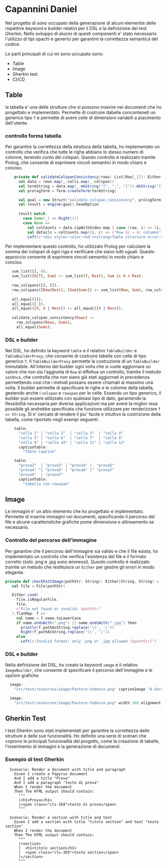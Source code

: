 # Capannini Daniel

Nel progetto di sono occupato della generazione di alcuni elementie delle rispettive keyword e builder relativi per il DSL e la definizione dei test Gherkin.
Nello sviluppo di alucini di questi componenti e' stato necessario l'utilizzo di tipi opachi e generici per garantire la correttezza semantica del codice.

Le parti principali di cui mi sono uccupato sono:

- Table
- Image
- Gherkin test
- CI/CD


## Table 

la tabella e' una delle strutture che si possono inserire nei documenti che ho progettato e implementato.
Permette di costruire dabelle conconteneti un generico tipo `T` e permette di avere celle di dimensioni variabili a piacimento dell'utente.


### controllo forma tabella

Per garantire la correttezza della struttura della tabella, ho implementato un controllo che verifica che tutte le righe abbiano lo stesso numero di colonne, tenendo conto dei colspan. Questo controllo è realizzato tramite Prolog, che consente di esprimere vincoli semantici in modo chiaro e conciso.

```scala
    private def validateColspanConsistency(rows: List[Row[_]]): Either[String, Unit] =
      val data = rows.map(_.cells.map(_.colspan))
      val termString = data.map(_.mkString("[", ",", "]")).mkString("[", ",", "]")
      val prologTerm = Term.createTerm(termString)

      val goal = new Struct("validate_colspan_consistency", prologTerm)
      val result = engine(goal).headOption
    
      result match
        case Some(_) => Right(())
        case None =>
          val colCounts = data.zipWithIndex.map { case (row, i) => (i, row.sum) }
          val details = colCounts.map((i, c) => s"Row $i → $c columns").mkString("<br>")
          Left(s"<div style='color:red'><strong>Table structure error:</strong><br>$details</div>")
```

Per implementare questo controllo, ho utilizzato Prolog per calcolare la somma dei colspan di ogni riga e verificare che siano tutti uguali. Questo approccio consente di esprimere vincoli semantici in modo chiaro e conciso.

```prolog
   sum_list([], 0).
   sum_list([H|T], Sum) :- sum_list(T, Rest), Sum is H + Rest.
  
   row_colspans([], []).
   row_colspans([Row|Rest], [Sum|Sums]) :- sum_list(Row, Sum), row_colspans(Rest, Sums).
  
   all_equal([]).
   all_equal([_]).
   all_equal([X, X | Rest]) :- all_equal([X | Rest]).
  
   validate_colspan_consistency(Rows) :-
     row_colspans(Rows, Sums),
     all_equal(Sums).
```

### DSL e builder

Nel DSL, ho definito la keyword `table` e il relativo `TableBuilder` e `TableBuilderProxy`, che consente di costruire tabelle con celle di tipo generico `T`. Il `TableBuilderProxy` permette la costruzione di un `TableBuilder` immutabile. All'interno del builder ogni volta che si vuole aggiornare un valore che non sia l'aggiunta di `Row` si effettua un controllo, tramite il metodo `setOnce`, che controlla che non siano già stati aggiornati in precedenza permettendo cosi che i metodi possano essere chiamati al massimo una volta. Il builder permette di specificare le righe e le colonne della tabella, gestendo anche i `colspan` e `rowspan` per le celle. Essendo un tipo generico, il builder può essere utilizzato con qualsiasi tipo di dato, garantendo la flessibilità necessaria per diverse applicazioni ma per avere la miglior resa possibile gli andrebbe specificata che funzione utilizzare per renderizzare `T => String`.
Si e' cercato di rendere il piu' facile e intuitivo la costrizione della tabella, come riportato negli esempi seguenti.

```scala
    table:
      "cella 1" | "cella 2"  | "cella 3"  | "cella 4"
      "cella 5" | "cella 6"  | "cella 7"  | "cella 8"
      "cella 9" | "cella 10" | "cella 11" | "cella 12"
      captionTable:
        "Table Caption"

    table:
      "prova2"  | "prova3" | "prova4" |  "prova5"
      "prova4" ^| "prova5" | "prova6" |^ "prova7"
      "prova6"  | "prova7"
      captionTable:
        "tabella con rowspan"
```

## Image

Le immagini e' un altro elemento che ho progettato e implementato. Permette di inserire immagini nei documenti, specificando il percorso del file e alcune caratteristiche grafiche pome dimensione e allineamento se necessario.

### Controllo del percorso dell'immagine

Per garantire che il percorso dell'immagine sia valido e che il file esista, ho implementato un controllo che verifica l'esistenza del file e il formato corretto (solo .png e .jpg sono ammessi). Questo controllo è realizzato tramite un metodo che restituisce un `Either` per gestire gli errori in modo elegante.

```scala
private def checkPathImage(pathStr: String): Either[String, String] =
   val file = File(pathStr)

   Either.cond(
     file.isRegularFile,
     file,
     s"File not found or invalid: $pathStr"
   ).flatMap: f =>
     val name = f.name.toLowerCase
     if name.endsWith(".png") || name.endsWith(".jpg") then
       println(f.pathAsString.replace('\\', '/'))
       Right(f.pathAsString.replace('\\', '/'))
     else
       Left(s"Invalid format: only .png or .jpg allowed ($pathStr)")
```

### DSL e builder

Nella definizione del DSL, ho creato la keyword `image` e il relativo `ImageBuilder`, che consente di specificare il percorso dell'immagine e le opzioni grafiche.

```scala
  image:
    "src/test/resources/image/Pastore-tedesco.png" captionImage "A German Shepherd" alternative "A beautiful dog"

  image:
    "src/test/resources/image/Pastore-tedesco.png" width 300 alignment "left"
```

## Gherkin Test
I test Gherkin sono stati implementati per garantire la correttezza delle strutture e delle sue funzionalità. Ho definito una serie di scenari che coprono le principali funzionalità del progetto, come la creazione di tabelle, l'inserimento di immagini e la generazione di documenti.

### Esempio di test Gherkin

```gherkin
  Scenario: Render a document with title and paragraph
    Given I create a Papyrus document
    And I add a title "Prova"
    And I add a paragraph "testo di prova"
    When I render the document
    Then The HTML output should contain:
      """
      |<h1>Prova</h1>
      |<span class="cls-3E8">testo di prova</span>
      """

  Scenario: Render a section with title and text
    Given I add a section with title "titolo section" and text "testo section"
    When I render the document
    Then The HTML output should contain:
      """
      |<section>
      |  <h1>titolo section</h1>
      |  <span class="cls-3E9">testo section</span>
      |</section>
      """
```
